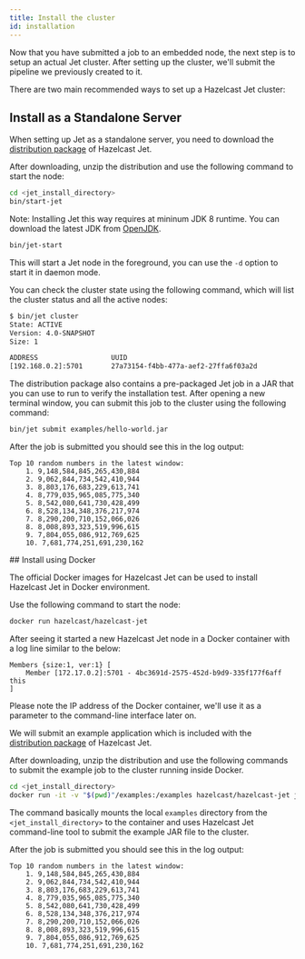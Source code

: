 ```yaml
---
title: Install the cluster
id: installation
---
```


Now that you have submitted a job to an embedded node, the next step is
to setup an actual Jet cluster. After setting up the cluster, we'll 
submit the pipeline we previously created to it.

There are two main recommended ways to set up a Hazelcast Jet cluster:

## Install as a Standalone Server

When setting up Jet as a standalone server, you need to download the
[distribution package](https://jet.hazelcast.org/download) of Hazelcast
Jet.

After downloading, unzip the distribution and use the following command
to start the node:

```bash
cd <jet_install_directory>
bin/start-jet
```

Note: Installing Jet this way requires at mininum JDK 8 runtime. You can
download the latest JDK from [OpenJDK](https://openjdk.java.net/).

```bash
bin/jet-start
```

This will start a Jet node in the foreground, you can use the `-d` option
to start it in daemon mode.

You can check the cluster state using the following command, which will
list the cluster status and all the active nodes:

```bash
$ bin/jet cluster
State: ACTIVE
Version: 4.0-SNAPSHOT
Size: 1

ADDRESS                  UUID               
[192.168.0.2]:5701       27a73154-f4bb-477a-aef2-27ffa6f03a2d
```

The distribution package also contains a pre-packaged Jet job in a JAR
that you can use to run to verify the installation test. After opening a
new terminal window, you can submit this job to the cluster using the
following command:

```bash
bin/jet submit examples/hello-world.jar
```

After the job is submitted you should see this in the log output:

```text
Top 10 random numbers in the latest window:
    1. 9,148,584,845,265,430,884
    2. 9,062,844,734,542,410,944
    3. 8,803,176,683,229,613,741
    4. 8,779,035,965,085,775,340
    5. 8,542,080,641,730,428,499
    6. 8,528,134,348,376,217,974
    7. 8,290,200,710,152,066,026
    8. 8,008,893,323,519,996,615
    9. 7,804,055,086,912,769,625
    10. 7,681,774,251,691,230,162
```

## Install using Docker

The official Docker images for Hazelcast Jet can be used to install 
Hazelcast Jet in Docker environment. 

Use the following command to start the node:

```bash
docker run hazelcast/hazelcast-jet
```

After seeing it started a new Hazelcast Jet node in a Docker container
with a log line similar to the below: 

```
Members {size:1, ver:1} [
	Member [172.17.0.2]:5701 - 4bc3691d-2575-452d-b9d9-335f177f6aff this
]
```

Please note the IP address of the Docker container, we'll use it 
as a parameter to the command-line interface later on.

We will submit an example application which is included with the
[distribution package](https://jet.hazelcast.org/download) of Hazelcast
Jet.

After downloading, unzip the distribution and use the following commands
to submit the example job to the cluster running inside Docker. 

```bash
cd <jet_install_directory>
docker run -it -v "$(pwd)"/examples:/examples hazelcast/hazelcast-jet jet -a 172.17.0.2 submit /examples/hello-world.jar
```

The command basically mounts the local `examples` directory from the 
`<jet_install_directory>` to the container and uses Hazelcast Jet command-line 
tool to submit the example JAR file to the cluster. 

After the job is submitted you should see this in the log output:

```text
Top 10 random numbers in the latest window:
    1. 9,148,584,845,265,430,884
    2. 9,062,844,734,542,410,944
    3. 8,803,176,683,229,613,741
    4. 8,779,035,965,085,775,340
    5. 8,542,080,641,730,428,499
    6. 8,528,134,348,376,217,974
    7. 8,290,200,710,152,066,026
    8. 8,008,893,323,519,996,615
    9. 7,804,055,086,912,769,625
    10. 7,681,774,251,691,230,162
```
